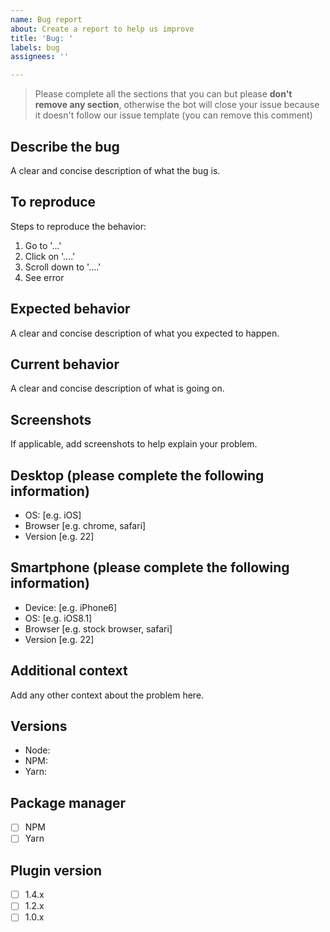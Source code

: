 ```yaml
---
name: Bug report
about: Create a report to help us improve
title: 'Bug: '
labels: bug
assignees: ''

---
```


> Please complete all the sections that you can but please **don't remove any section**, otherwise the bot will close your issue because it doesn't follow our issue template (you can remove this comment)

## Describe the bug

A clear and concise description of what the bug is.

## To reproduce

Steps to reproduce the behavior:
1. Go to '...'
2. Click on '....'
3. Scroll down to '....'
4. See error

## Expected behavior

A clear and concise description of what you expected to happen.

## Current behavior

A clear and concise description of what is going on.

## Screenshots

If applicable, add screenshots to help explain your problem.

## Desktop (please complete the following information)

 - OS: [e.g. iOS]
 - Browser [e.g. chrome, safari]
 - Version [e.g. 22]

## Smartphone (please complete the following information)

 - Device: [e.g. iPhone6]
 - OS: [e.g. iOS8.1]
 - Browser [e.g. stock browser, safari]
 - Version [e.g. 22]

## Additional context

Add any other context about the problem here.

## Versions

- Node:
- NPM:
- Yarn:

## Package manager

- [ ] NPM
- [ ] Yarn

## Plugin version

- [ ] 1.4.x
- [ ] 1.2.x
- [ ] 1.0.x
